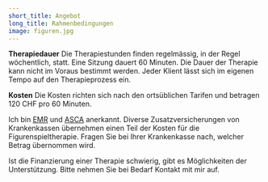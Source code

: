 ```yaml
---
short_title: Angebot
long_title: Rahmenbedingungen
image: figuren.jpg
---
```

__Therapiedauer__
Die Therapiestunden finden regelmässig, in der Regel wöchentlich, statt. Eine Sitzung dauert 60 Minuten. Die Dauer der Therapie kann nicht im Voraus bestimmt werden. Jeder Klient lässt sich im eigenen Tempo auf den Therapieprozess ein.

__Kosten__
Die Kosten richten sich nach den ortsüblichen Tarifen und betragen 120 CHF pro 60 Minuten.

Ich bin [EMR](https://emr.ch/qualitaetslabel) und [ASCA](http://www.asca.ch/?lang=de) anerkannt. Diverse Zusatzversicherungen von Krankenkassen übernehmen einen Teil der Kosten für die Figurenspieltherapie. Fragen Sie bei Ihrer Krankenkasse nach, welcher Betrag übernommen wird.

Ist die Finanzierung einer Therapie schwierig, gibt es Möglichkeiten der Unterstützung. Bitte nehmen Sie bei Bedarf Kontakt mit mir auf.
